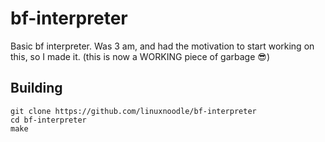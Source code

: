 # bf-interpreter
Basic bf interpreter. Was 3 am, and had the motivation to start working on this, so I made it. (this is now a WORKING piece of garbage 😎)
## Building
```
git clone https://github.com/linuxnoodle/bf-interpreter
cd bf-interpreter
make
```
